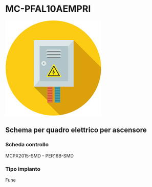 # MC-PFAL10AEMPRI
![electric_panel_icon](el_icon_4.jpg)
## Schema per quadro elettrico per ascensore

### Scheda controllo
MCPX2015-SMD - PER16B-SMD
### Tipo impianto
Fune
